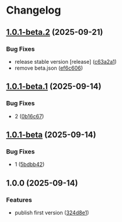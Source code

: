 # Changelog

## [1.0.1-beta.2](https://github.com/li-yechao/test-release-please-yc/compare/test-replease-yc-v1.0.1-beta.1...test-replease-yc-v1.0.1-beta.2) (2025-09-21)


### Bug Fixes

* release stable version [release] ([c63a2a1](https://github.com/li-yechao/test-release-please-yc/commit/c63a2a1c08721556898e2183d2b3233c8ade76e1))
* remove beta.json ([ef6c606](https://github.com/li-yechao/test-release-please-yc/commit/ef6c606e4e9079ccfa0df5ea7fe09183a2283f5c))

## [1.0.1-beta.1](https://github.com/li-yechao/test-release-please-yc/compare/test-replease-yc-v1.0.1-beta...test-replease-yc-v1.0.1-beta.1) (2025-09-14)


### Bug Fixes

* 2 ([0b16c67](https://github.com/li-yechao/test-release-please-yc/commit/0b16c67d4146a6f1cbe56325f87a17421de5183a))

## [1.0.1-beta](https://github.com/li-yechao/test-release-please-yc/compare/test-replease-yc-v1.0.0...test-replease-yc-v1.0.1-beta) (2025-09-14)


### Bug Fixes

* 1 ([5bdbb42](https://github.com/li-yechao/test-release-please-yc/commit/5bdbb42903630878e0d292264b339d6c28c2ff35))

## 1.0.0 (2025-09-14)


### Features

* publish first version ([324d8e1](https://github.com/li-yechao/test-release-please-yc/commit/324d8e1f1bd6cc4cba769410bf09319b1bc49a78))
